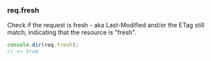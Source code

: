 <h3 id='req.fresh'>req.fresh</h3>

Check if the request is fresh - aka Last-Modified and/or the ETag still match, indicating that the resource is "fresh".

```js
console.dir(req.fresh);
// => true
```
